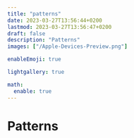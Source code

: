 ```yaml
---
title: "patterns"
date: 2023-03-27T13:56:44+0200
lastmod: 2023-03-27T13:56:47+0200
draft: false
description: "Patterns"
images: ["/Apple-Devices-Preview.png"]

enableEmoji: true

lightgallery: true

math:
  enable: true
---
```

# Patterns
